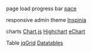 page load progress bar 
    [pace](http://github.hubspot.com/pace/docs/welcome/)

responsive admin theme
    [Inspinia](https://wrapbootstrap.com/theme/inspinia-responsive-admin-theme-WB0R5L90S) 

charts
    [Chart.js](http://www.chartjs.org/)
    [Highchart](http://www.highcharts.com/)
    [eChart](http://echarts.baidu.com/)

Table
    [jqGrid](http://guriddo.net/)
    [Datatables](https://datatables.net/)
